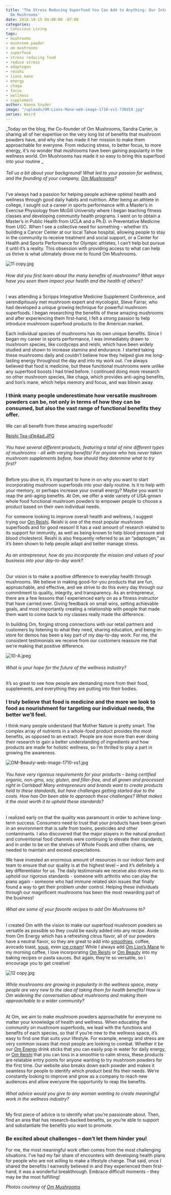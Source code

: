 ```yaml
---
title: 'The Stress Reducing Superfood You Can Add to Anything: Our Interview with
  Om Mushrooms'
date: 2018-10-15 04:00:00 -07:00
categories:
- Conscious Living
tags:
- mushrooms
- mushroom powder
- om mushrooms
- superfood
- stress reducing food
- reduce stress
- adaptogen
- reishi
- lions mane
- energy
- chaga
- focus
- wellness
- supplement
author: Hanna Snyder
image: "/uploads/OM-Lions-Mane-web-image-1710-vs1-730d19.jpg"
series: Weird
---
```


_Today on the blog, the Co-founder of Om Mushrooms, Sandra Carter, is sharing all of her expertise on the very long list of benefits that mushroom powders have, and why she has made it her mission to make them approachable for everyone. From reducing stress, to better focus, to more energy, it's no wonder that mushrooms have been gaining popularity in the wellness world. Om Mushrooms has made it so easy to bring this superfood into your routine _

###### Tell us a bit about your background! What led to your passion for wellness, and the founding of your company, [Om Mushrooms](https://ommushrooms.com/)?

I’ve always had a passion for helping people achieve optimal health and wellness through good daily habits and nutrition. After being an athlete in college, I sought out a career in sports performance with a Master’s in Exercise Physiology from McGill University where I began teaching fitness classes and developing community health programs. I went on to obtain a Master’s in Public Health from UCLA and a Ph.D. in Preventative Medicine from USC. When I see a collective need for something - whether it’s building a Cancer Center at our local Tahoe hospital, allowing people to stay in the community to receive treatment and social support, or a Center for Health and Sports Performance for Olympic athletes, I can’t help but pursue it until it’s a reality. This obsession with providing access to what can help us thrive is what ultimately drove me to found Om Mushrooms.

![11 copy.jpg](/uploads/11%20copy.jpg)

###### How did you first learn about the many benefits of mushrooms? What ways have you seen them impact your health and the health of others?

I was attending a Scripps Integrative Medicine Supplement Conference, and serendipitously met mushroom expert and mycologist, Steve Farrar, who had developed a unique growing technique for powerful mushroom superfoods. I began researching the benefits of these amazing mushrooms and after experiencing them first-hand, I felt a strong passion to help introduce mushroom superfood products to the American market.

Each individual species of mushrooms has its own unique benefits. Since I began my career in sports performance, I was immediately drawn to mushroom species, like cordyceps and reishi, which have been widely studied and shown to increase stamina and endurance. I started taking these mushrooms daily and couldn’t believe how they helped give me long-lasting energy throughout the day and into my work out. I’ve always believed that food is medicine, but these functional mushrooms were unlike any superfood boosts I had tried before. I continued doing more research on other mushroom species, like chaga, which provides anti-aging benefits, and lion’s mane, which helps memory and focus, and was blown away.
 
### I think many people underestimate how versatile mushroom powders can be, not only in terms of how they can be consumed, but also the vast range of functional benefits they offer. 

We can all benefit from these amazing superfoods!

[Reishi Tea-d1e4ad.JPG](/uploads/Reishi%20Tea-d1e4ad.JPG)

###### You have several different products, featuring a total of nine different types of mushrooms - all with varying benefits! For anyone who has never taken mushroom supplements before, how should they determine what to try first?

Before you dive in, it’s important to hone in on why you want to start incorporating mushroom superfoods into your daily routine. Is it to help with your memory, or perhaps increase your overall energy? Maybe you want to reap the anti-aging benefits. At Om, we offer a wide variety of USA-grown whole food functional mushroom powders to empower people to choose a product based on their own individual needs.
 
For someone looking to improve overall health and wellness, I suggest trying our [Om Reishi](https://ommushrooms.com/product/reishi?utm_source=Yellow%20Co.&utm_campaign=Om%20Reishi). Reishi is one of the most popular mushroom superfoods and for good reason! It has a vast amount of research related to its support for immunity, as well as being known to help blood pressure and blood cholesterol. Reishi is also frequently referred to as an “adaptogen,” as it’s been shown to help people adapt and better manage stress. 

###### As an entrepreneur, how do you incorporate the mission and values of your business into your day-to-day work?

Our vision is to make a positive difference to everyday health through mushrooms. We believe in making good-for-you products that are fun, approachable, and effective, and we strive to do this every day through our commitment to quality, integrity, and transparency. As an entrepreneur, there are a few lessons that I experienced early on as a fitness instructor that have carried over. Giving feedback on small wins, setting achievable goals, and most importantly creating a relationship with people that made them want to come back to my classes really made the difference. 

In building Om, forging strong connections with our retail partners and customers by listening to what they need, sharing education, and being in-store for demos has been a key part of my day-to-day work. For me, the consistent testimonials we receive from our customers reassure me that we’re making that positive difference.

![10-A.jpeg](/uploads/10-A.jpeg)

###### What is your hope for the future of the wellness industry?

It’s so great to see how people are demanding more from their food, supplements, and everything they are putting into their bodies. 

### I truly believe that food is medicine and the more we look to food as nourishment for targeting our individual needs, the better we’ll feel. 

I think many people understand that Mother Nature is pretty smart. The complex array of nutrients in a whole-food product provides the most benefits, as opposed to an extract. People are now more than ever doing their research to gain a better understanding of ingredients and how products are made for holistic wellness, so I’m thrilled to play a part in growing the awareness.

![OM-Beauty-web-image-1710-vs1.jpg](/uploads/OM-Beauty-web-image-1710-vs1.jpg)

###### You have very rigorous requirements for your products – being certified organic, non-gmo, soy, gluten, and filler-free, and all grown and processed right in Carlsbad! Many entrepreneurs and brands want to create products held to these standards, but have challenges getting started due to the costs. How has Om been able to approach these challenges? What makes it the most worth it to uphold these standards?

I realized early on that the quality was paramount in order to achieve long-term success. Consumers need to trust that your products have been grown in an environment that is safe from toxins, pesticides and other contaminants. I also discovered that the major players in the natural product and conventional food channels were continuing to elevate their standards, and in order to be on the shelves of Whole Foods and other chains, we needed to maintain and exceed expectations. 

We have invested an enormous amount of resources in our indoor farm and team to ensure that our quality is at the highest level – and it’s definitely a key differentiator for us. The daily testimonials we receive also drives me to uphold our rigorous standards - someone with arthritis who can play the piano again - someone who had immune related skin issues that finally found a way to get their problem under control. Helping these individuals through our magnificent mushrooms has been the most rewarding part of the business!

###### What are some of your favorite recipes to add Om Mushrooms to?

I created Om with the vision to make our superfood mushroom powders as versatile as possible so they could be easily added into any recipe. Aside from Om Energy which has a refreshing citrus flavor, all of our powders have a neutral flavor, so they are great to add into [smoothies](https://ommushrooms.com/recipe/warrior-smoothie?utm_source=Yellow%20Co.&utm_campaign=Recipe%20Warrior%20Smoothie), coffee, avocado toast, [soup](https://ommushrooms.com/recipe/six-mushroom-soup?utm_source=Yellow%20Co.&utm_campaign=Six%20Mushroom%20Soup), even [ice cream](https://ommushrooms.com/recipe/banana-nice-cream?utm_source=Yellow%20Co.&utm_campaign=Banana%20Nice%20Cream)! While I always add [Om Lion’s Mane](https://ommushrooms.com/product/lions-mane?utm_source=Yellow%20Co.&utm_campaign=Om%20Lion%27s%20Mane) to my morning coffee, I love incorporating [Om Reishi](https://ommushrooms.com/product/reishi?utm_source=Yellow%20Co.&utm_campaign=Om%20Reishi) or [Om Beauty](https://ommushrooms.com/product/beauty?utm_source=Yellow%20Co.&utm_campaign=Om%20Beauty) into my baking recipes or pasta sauces. But again, they’re so versatile, so I encourage you to get creative!

![12 copy.jpg](/uploads/12%20copy.jpg)

###### While mushrooms are growing in popularity in the wellness space, many people are very new to the idea of taking them for health benefits! How is Om widening the conversation about mushrooms and making them approachable to a wider community?

At Om, we aim to make mushroom powders approachable for everyone no matter your knowledge of health and wellness. When educating the community on mushroom superfoods, we lead with the functions and benefits of each species, so that if you’re new to the wellness space, it’s easy to find one that suits your lifestyle. For example, energy and stress are very common issues that most people are looking to combat. Whether it be our [Om Energy](https://ommushrooms.com/product/energy?utm_source=Yellow%20Co.&utm_campaign=Om%20Energy) drink sticks that you can easily pop in water for daily energy, or [Om Reishi](https://ommushrooms.com/product/reishi?utm_source=Yellow%20Co.&utm_campaign=Om%20Reishi) that you can toss in a smoothie to calm stress, these products are relatable entry points for anyone wanting to try mushroom powders for the first time. Our website also breaks down each powder and makes it seamless for people to identify which product best fits their needs. We’re constantly looking to improve and grow as a company to reach new audiences and allow everyone the opportunity to reap the benefits.  

###### What advice would you give to any woman wanting to create meaningful work in the wellness industry?

My first piece of advice is to identify what you’re passionate about. Then, find an area that has research-backed benefits, so you’re able to support and substantiate the benefits you want to promote. 

### Be excited about challenges – don’t let them hinder you! 

For me, the most meaningful work often comes from the most challenging situations. I’ve had my fair share of encounters with developing health plans for people who are not willing to make a lifestyle change. That said, once I shared the benefits I earnestly believed in and they experienced them first-hand, it was a wonderful breakthrough. Embrace difficult moments – they may be the most fulfilling!

_Photos courtesy of [Om Mushrooms](https://ommushrooms.com/)_